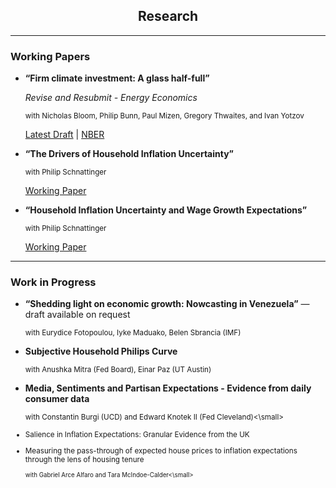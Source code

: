 <div style="text-align: center">

## Research

</div>

---

### Working Papers

- **“Firm climate investment: A glass half-full”**
   
   *Revise and Resubmit - Energy Economics*


   <small>with Nicholas Bloom, Philip Bunn, Paul Mizen, Gregory Thwaites, and Ivan Yotzov</small>
   

   [Latest Draft]() | [NBER](https://www.nber.org/papers/w33081)

- **“The Drivers of Household Inflation Uncertainty”**

   
   <small>with Philip Schnattinger</small>

   
   [Working Paper](https://www.dropbox.com/scl/fi/wxp6kppwp4kyud0lpfh1r/Drivers_of_Household_Inflation_Uncertainty.pdf?rlkey=8zafc6rmd0cia6byxsehb070o&e=2&dl=0)

- **“Household Inflation Uncertainty and Wage Growth Expectations”**

   
   <small>with Philip Schnattinger</small>

   
   [Working Paper](https://www.dropbox.com/home/Inflation%20uncertainty?preview=Household+Inflation+Uncertainty+and+Wage+Growth+Expectation.pdf)
  
---

### Work in Progress

- **“Shedding light on economic growth: Nowcasting in Venezuela”** — draft available on request  

  <small>with Eurydice Fotopoulou, Iyke Maduako, Belen Sbrancia (IMF)</small>

- **Subjective Household Philips Curve**
  
  <small>with Anushka Mitra (Fed Board), Einar Paz (UT Austin)</small>

- **Media, Sentiments and Partisan Expectations - Evidence from daily consumer data**
  
   <small> with Constantin Burgi (UCD) and Edward Knotek II (Fed Cleveland)<\small>
  
- Salience in Inflation Expectations: Granular Evidence from the UK

- Measuring the pass-through of expected house prices to inflation expectations through the lens of housing tenure

   <small> with Gabriel Arce Alfaro and Tara McIndoe-Calder<\small>
